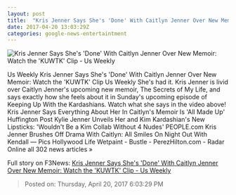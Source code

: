 ```yaml
---
layout: post
title:  "Kris Jenner Says She's 'Done' With Caitlyn Jenner Over New Memoir: Watch the 'KUWTK' Clip - Us Weekly"
date: 2017-04-20 13:03:29Z
categories: google-news-entertaintment
---
```


![Kris Jenner Says She's 'Done' With Caitlyn Jenner Over New Memoir: Watch the 'KUWTK' Clip - Us Weekly](http://img.usmagazine.com/social/kris-jenner-b3aba4e1-65fb-403f-892a-bc0b7056c851.jpg)

Us Weekly Kris Jenner Says She's 'Done' With Caitlyn Jenner Over New Memoir: Watch the 'KUWTK' Clip Us Weekly She's had it. Kris Jenner is livid over Caitlyn Jenner's upcoming new memoir, The Secrets of My Life, and says exactly how she feels about it in Sunday's upcoming episode of Keeping Up With the Kardashians. Watch what she says in the video above! Kris Jenner Says Everything About Her In Caitlyn's Memoir Is 'All Made Up' Huffington Post Kylie Jenner Unveils Her and Kim Kardashian's New Lipsticks: 'Wouldn't Be a Kim Collab Without 4 Nudes' PEOPLE.com Kris Jenner Brushes Off Drama With Caitlyn: All Smiles On Night Out With Kendall — Pics Hollywood Life Wetpaint - Bustle - PerezHilton.com - Radar Online all 302 news articles »


Full story on F3News: [Kris Jenner Says She's 'Done' With Caitlyn Jenner Over New Memoir: Watch the 'KUWTK' Clip - Us Weekly](http://www.f3nws.com/n/V2dTxD)

> Posted on: Thursday, April 20, 2017 6:03:29 PM
